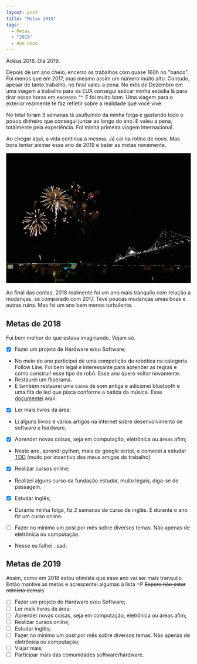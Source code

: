 ```yaml
---
layout: post
title: "Metas 2019"
tags: 
  - Metas
  - "2019"
  - Ano novo
---
```


Adeus 2018. Olá 2019.

Depois de um ano cheio, encerro os trabalhos com quase 160h no "banco". Foi menos que em 2017, mas mesmo assim um número muito alto. Contudo, apesar de tanto trabalho, no final valeu a pena. No mês de Dezembro em uma viagem a trabalho para os EUA consegui esticar minha estadia lá para tirar essas horas em excesso ^^. E foi muito bom. Uma viagem para o exterior realmente te faz refletir sobre a realidade que você vive.

No total foram 3 semanas lá usufluindo da minha folga e gastando todo o pouco dinheiro que consegui juntar ao longo do ano. E valeu a pena, totalmente pela experiência. Foi minha primeira viagem internacional.

Ao chegar aqui, a vida continua a mesma. Já caí na rotina de novo. Mas bora tentar animar esse ano de 2019 e bater as metas novamente.

![placeholder](/assets/images/2019-01-24-Metas_2019/AnoNovoSanFranscisco2019.jpg "Minha virada do Ano em San Francisco!")

<!-- more -->

Ao final das contas, 2018 realmente foi um ano mais tranquilo com relação a mudanças, se comparado com 2017. Teve poucas mudanças umas boas e outras ruins. Mas foi um ano bem menos turbulento.

Metas de 2018
--------------

Fui bem melhor do que estava imaginando. Vejam só. 

* [X] Fazer um projeto de Hardware e/ou Software;
 * No meio do ano participei de uma competição de robótica na categoria Follow Line. Foi bem legal e interessante para aprender as regras e como construir esse tipo de robô. Esse ano quero voltar novamente.
  * Restaurei um fliperama.
  * E também restaurei uma caixa de som antiga e adicionei bluetooth e uma fita de led que pisca conforme a batida da música. Esse [documentei](http://danieljunho.com/2018/08/03/Tunando-meu-som.html) aqui.
* [X] Ler mais livros da área;
 * Li alguns livros e vários artigos na internet sobre desenvolvimento de software e hardware.
* [X] Aprender novas coisas, seja em computação, eletrônica ou áreas afim;
 * Neste ano, aprendi python, mais de google script, e comecei a estudar [TDD](https://pt.wikipedia.org/wiki/Test_Driven_Development) (muito por incentivo dos meus amigos do trabalho).
* [X] Realizar cursos online;
 * Realizei alguns curso da fundação estudar, muito legais, diga-se de passagem.
* [X] Estudar inglês;
 * Durante minha folga, fiz 2 semanas de curso de inglês. E durante o ano fiz um curso online.
* [ ] Fazer no mínimo um post por mês sobre diversos temas. Não apenas de eletrônica ou computação.
 * Nesse eu falhei. :sad:


Metas de 2019
--------------

Assim, como em 2018 estou otimista que esse ano vai ser mais tranquilo. Então mantive as metas e acrescentei algumas à lista =P ~~Espero não estar otimista demais~~.

* [ ] Fazer um projeto de Hardware e/ou Software;
* [ ] Ler mais livros da área;
* [ ] Aprender novas coisas, seja em computação, eletrônica ou áreas afim;
* [ ] Realizar cursos online;
* [ ] Estudar inglês;
* [ ] Fazer no mínimo um post por mês sobre diversos temas. Não apenas de eletrônica ou computação;
* [ ] Viajar mais;
* [ ] Participar mais das comunidades software/hardware.
